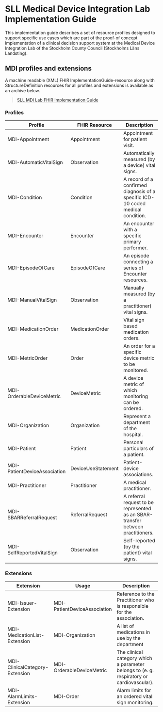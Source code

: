 # SLL Medical Device Integration Lab Implementation Guide
This implementation guide describes a set of resource profiles designed to support specific use cases which are part of the proof-of concept implementation of a clinical decision support system at the Medical Device Integration Lab of the Stockholm County Council (Stockholms Läns Landsting). 

<!---
## Definitions, interpretations and requiremets common to all MDI-Actors

## Conformance requirements for each MDI-Actor
-->

## MDI profiles and extensions
A machine readable (XML) FHIR ImplementationGuide-resource along with StructureDefinition resources for all profiles and extensions is available as an archive below. 

> [SLL MDI Lab FHIR Implementation Guide](sll-mdilab-implementation-guide.zip)

### Profiles

|Profile|FHIR Resource|Description|
|---|---|---|
|MDI-Appointment|Appointment|Appointment for patient visit.
|MDI-AutomaticVitalSign|Observation|Automatically measured (by a device) vital signs.
|MDI-Condition|Condition|A record of a confirmed diagnosis of a specific ICD-10 coded medical condition.  
|MDI-Encounter|Encounter|An encounter with a specific primary performer.
|MDI-EpisodeOfCare|EpisodeOfCare|An episode connecting a series of Encounter resources.
|MDI-ManualVitalSign|Observation|Manually measured (by a practitioner) vital signs.
|MDI-MedicationOrder|MedicationOrder|Vital sign based medication orders.
|MDI-MetricOrder|Order|An order for a specific device metric to be monitored.
|MDI-OrderableDeviceMetric|DeviceMetric|A device metric of which monitoring can be ordered.
|MDI-Organization|Organization|Represent a department of the hospital.
|MDI-Patient|Patient|Personal particulars of a patient.|
|MDI-PatientDeviceAssociation|DeviceUseStatement|Patient-device associations.
|MDI-Practitioner|Practitioner|A medical practitioner.
|MDI-SBARReferralRequest|ReferralRequest|A referral request to be represented as an SBAR-transfer between practitioners.
|MDI-SelfReportedVitalSign|Observation|Self-reported (by the patient) vital signs.

### Extensions

|Extension|Usage|Description|
|---|---|---|
|MDI-Issuer-Extension|MDI-PatientDeviceAssociation|Reference to the Practitioner who is responsible for the association.|
|MDI-MedicationList-Extension|MDI-Organization|A list of medications in use by the department
|MDI-ClinicalCategory-Extension|MDI-OrderableDeviceMetric|The clinical category which a parameter belongs to (e. g. respiratory or cardiovascular).
|MDI-AlarmLimits-Extension|MDI-Order|Alarm limits for an ordered vital sign monitoring.
